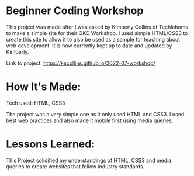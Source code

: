 # Beginner Coding Workshop

This project was made after I was asked by Kimberly Collins of Techlahoma to make a simple site for their OKC Workshop. I used simple HTML/CSS3 to create this site to allow it to also be used as a sample for teaching about web development. It is now currently kept up to date and updated by Kimberly.

Link to project: https://kacollins.github.io/2022-07-workshop/

# How It's Made:
Tech used: HTML, CSS3

The project was a very simple one as it only used HTML and CSS3. I used best web practices and also made it mobile first using media queries. 

# Lessons Learned:
This Project solidified my understandings of HTML, CSS3 and media queries to create websites that follow industry standards.


